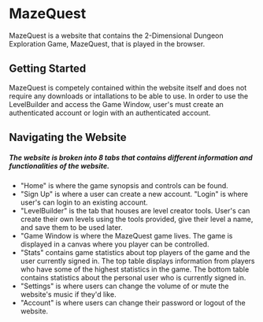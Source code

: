 # MazeQuest
MazeQuest is a website that contains the 2-Dimensional Dungeon Exploration Game, MazeQuest, that is played in the browser. 

## Getting Started
MazeQuest is competely contained within the website itself and does not require any downloads or intallations to be able to use. In order to use the LevelBuilder and access the Game Window, user's must create an authenticated account or login with an authenticated account.

## Navigating the Website
##### The website is broken into 8 tabs that contains different information and functionalities of the website. 
* "Home" is where the game synopsis and controls can be found. 
* "Sign Up" is where a user can create a new account. "Login" is where user's can login to an existing account. 
* "LevelBuilder" is the tab that houses are level creator tools. User's can create their own levels using the tools provided, give their level a name, and save them to be used later.
* "Game Window is where the MazeQuest game lives. The game is displayed in a canvas where you player can be controlled.
* "Stats" contains game statistics about top players of the game and the user currently signed in. The top table displays information from players who have some of the highest statistics in the game. The bottom table contains statistics about the personal user who is currently signed in.
* "Settings" is where users can change the volume of or mute the website's music if they'd like.
* "Account" is where users can change their password or logout of the website.
